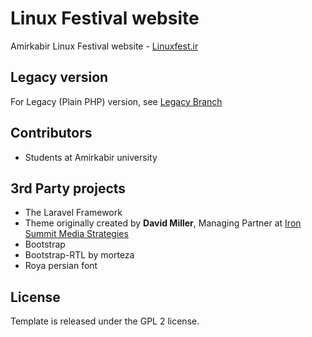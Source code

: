# Linux Festival website

Amirkabir Linux Festival website - [Linuxfest.ir](https://linuxfest.ir)

## Legacy version

For Legacy (Plain PHP) version, see [Legacy Branch](https://github.com/LinuxFest/LinuxFestival/tree/legacy)

## Contributors

+ Students at Amirkabir university 

## 3rd Party projects

 + The Laravel Framework
 + Theme originally created by  **David Miller**,
 Managing Partner at [Iron Summit Media Strategies](http://www.ironsummitmedia.com/)
 + Bootstrap
 + Bootstrap-RTL by morteza
 + Roya persian font
 
## License

Template is released under the GPL 2 license.
